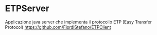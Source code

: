 # ETPServer
Applicazione java server che implementa il protocollo ETP (Easy Transfer Protocol)
https://github.com/FiordiStefano/ETPClient

